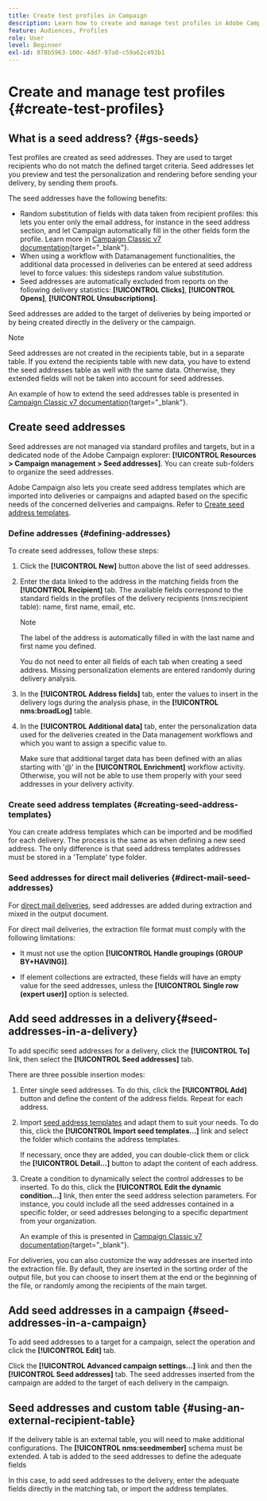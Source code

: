 ```yaml
---
title: Create test profiles in Campaign
description: Learn how to create and manage test profiles in Adobe Campaign
feature: Audiences, Profiles
role: User
level: Beginner
exl-id: 878b5963-100c-4dd7-97a0-c59a62c493b1
---
```

# Create and manage test profiles {#create-test-profiles}

## What is a seed address? {#gs-seeds}

Test profiles are created as seed addresses. They are used to target recipients who do not match the defined target criteria. Seed addresses let you preview and test the personalization and rendering before sending your delivery, by sending them proofs.

The seed addresses have the following benefits:

* Random substitution of fields with data taken from recipient profiles: this lets you enter only the email address, for instance in the seed address section, and let Campaign automatically fill in the other fields form the profile. Learn more in [Campaign Classic v7 documentation](https://experienceleague.adobe.com/docs/campaign-classic/using/sending-messages/using-seed-addresses/use-case--selecting-seed-addresses-on-criteria.html?lang=en){target="_blank"}.
* When using a workflow with Datamanagement functionalities, the additional data processed in deliveries can be entered at seed address level to force values: this sidesteps random value substitution.
* Seed addresses are automatically excluded from reports on the following delivery statistics: **[!UICONTROL Clicks]**, **[!UICONTROL Opens]**, **[!UICONTROL Unsubscriptions]**.

Seed addresses are added to the target of deliveries by being imported or by being created directly in the delivery or the campaign.

>[!NOTE]
>
>Seed addresses are not created in the recipients table, but in a separate table. If you extend the recipients table with new data, you have to extend the seed addresses table as well with the same data. Otherwise, they extended fields will not be taken into account for seed addresses.
>
>An example of how to extend the seed addresses table is presented in [Campaign Classic v7 documentation](https://experienceleague.adobe.com/docs/campaign-classic/using/sending-messages/using-seed-addresses/use-case--selecting-seed-addresses-on-criteria.html){target="_blank"}.



## Create seed addresses 

Seed addresses are not managed via standard profiles and targets, but in a dedicated node of the Adobe Campaign explorer: **[!UICONTROL Resources > Campaign management > Seed addresses]**. You can create sub-folders to organize the seed addresses.

Adobe Campaign also lets you create seed address templates which are imported into deliveries or campaigns and adapted based on the specific needs of the concerned deliveries and campaigns. Refer to [Create seed address templates](#creating-seed-address-templates).

### Define addresses {#defining-addresses}

To create seed addresses, follow these steps:

1. Click the **[!UICONTROL New]** button above the list of seed addresses.
1. Enter the data linked to the address in the matching fields from the **[!UICONTROL Recipient]** tab. The available fields correspond to the standard fields in the profiles of the delivery recipients (nms:recipient table): name, first name, email, etc.

   >[!NOTE]
   >
   >The label of the address is automatically filled in with the last name and first name you defined.
   >
   >You do not need to enter all fields of each tab when creating a seed address. Missing personalization elements are entered randomly during delivery analysis.

1. In the **[!UICONTROL Address fields]** tab, enter the values to insert in the delivery logs during the analysis phase, in the **[!UICONTROL nms:broadLog]** table.

1. In the **[!UICONTROL Additional data]** tab, enter the personalization data used for the deliveries created in the Data management workflows and which you want to assign a specific value to. 
    
    Make sure that additional target data has been defined with an alias starting with '@' in the **[!UICONTROL Enrichment]** workflow activity. Otherwise, you will not be able to use them properly with your seed addresses in your delivery activity.

### Create seed address templates {#creating-seed-address-templates}

You can create address templates which can be imported and be modified for each delivery. The process is the same as when defining a new seed address. The only difference is that seed address templates addresses must be stored in a 'Template' type folder.

### Seed addresses for direct mail deliveries {#direct-mail-seed-addresses}

For [direct mail deliveries](../send/direct-mail.md), seed addresses are added during extraction and mixed in the output document.

For direct mail deliveries, the extraction file format must comply with the following limitations:  
 
* It must not use the option **[!UICONTROL Handle groupings (GROUP BY+HAVING)]**.

* If element collections are extracted, these fields will have an empty value for the seed addresses, unless the **[!UICONTROL Single row (expert user)]** option is selected. 

## Add seed addresses in a delivery{#seed-addresses-in-a-delivery}

To add specific seed addresses for a delivery, click the **[!UICONTROL To]** link, then select the **[!UICONTROL Seed addresses]** tab.

There are three possible insertion modes:

1. Enter single seed addresses.  To do this, click the **[!UICONTROL Add]** button and define the content of the address fields. Repeat for each address.

1. Import [seed address templates](#creating-seed-address-template) and adapt them to suit your needs. To do this, click the **[!UICONTROL Import seed templates...]** link and select the folder which contains the address templates.

   If necessary, once they are added, you can double-click them or click the **[!UICONTROL Detail...]** button to adapt the content of each address.

1. Create a condition to dynamically select the control addresses to be inserted. To do this, click the **[!UICONTROL Edit the dynamic condition...]** link, then enter the seed address selection parameters. For instance, you could include all the seed addresses contained in a specific folder, or seed addresses belonging to a specific department from your organization.

   An example of this is presented in [Campaign Classic v7 documentation](https://experienceleague.adobe.com/docs/campaign-classic/using/sending-messages/using-seed-addresses/use-case--selecting-seed-addresses-on-criteria.html){target="_blank"}.

For deliveries, you can also customize the way addresses are inserted into the extraction file. By default, they are inserted in the sorting order of the output file, but you can choose to insert them at the end or the beginning of the file, or randomly among the recipients of the main target.

## Add seed addresses in a campaign {#seed-addresses-in-a-campaign}

To add seed addresses to a target for a campaign, select the operation and click the **[!UICONTROL Edit]** tab.

Click the **[!UICONTROL Advanced campaign settings...]** link and then the **[!UICONTROL Seed addresses]** tab. The seed addresses inserted from the campaign are added to the target of each delivery in the campaign.

## Seed addresses and custom table {#using-an-external-recipient-table}
 
If the delivery table is an external table, you will need to make additional configurations. The **[!UICONTROL nms:seedmember]** schema must be extended. A tab is added to the seed addresses to define the adequate fields

In this case, to add seed addresses to the delivery, enter the adequate fields directly in the matching tab, or import the address templates.

<!--The **nms:seedMember** schema extension is [this section](../../configuration/using/seed-addresses.md).-->
